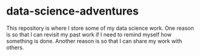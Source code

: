 # data-science-adventures
This repository is where I store some of my data science work. 
One reason is so that I can revisit my past work if I need to remind myself how something is done.
Another reason is so that I can share my work with others.
